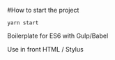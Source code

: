 #How to start the project

```
yarn start
```

Boilerplate for ES6 with Gulp/Babel

Use in front HTML / Stylus

